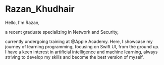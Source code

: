# Razan_Khudhair

Hello, I'm Razan, 

a recent graduate specializing in Network and Security, 

currently undergoing training at @Apple Academy. Here, I showcase my journey of learning programming, focusing on Swift UI, from the ground up. I have a keen interest in artificial intelligence and machine learning, always striving to develop my skills and become the best version of myself.

